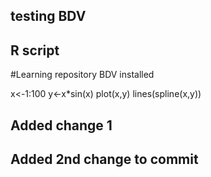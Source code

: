 ## testing BDV
## R script

#Learning repository BDV installed

x<-1:100
y<-x*sin(x)
plot(x,y)
lines(spline(x,y)) 


## Added change 1

## Added 2nd change to commit